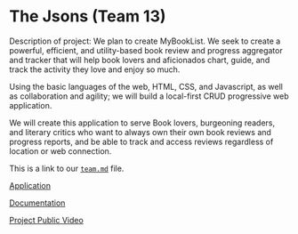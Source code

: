 # The Jsons (Team 13)

Description of project: We plan to create MyBookList.
We seek to create a powerful, efficient, and utility-based book review and progress aggregator and tracker that will help book lovers and aficionados chart, guide, and track the activity they love and enjoy so much.     

Using the basic languages of the web, HTML, CSS, and Javascript, as well as collaboration and agility; we will build a local-first CRUD progressive web application.    

We will create this application to serve Book lovers, burgeoning readers, and literary critics who want to always own their own book reviews and progress reports, and be able to track and access reviews regardless of location or web connection.

This is a link to our [`team.md`](.\admin\team.md) file. 

[Application](https://cse110-fa22-group13.github.io/cse110-fa22-group13/source/homepage/index.html) 

[Documentation](https://cse110-fa22-group13.github.io/cse110-fa22-group13/docs)

[Project Public Video](https://www.youtube.com/watch?v=ZNDj5pFZe2A&ab_channel=DouKwark)
